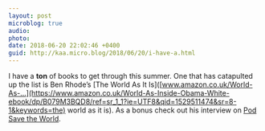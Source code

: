 ```yaml
---
layout: post
microblog: true
audio: 
photo: 
date: 2018-06-20 22:02:46 +0400
guid: http://kaa.micro.blog/2018/06/20/i-have-a.html
---
```

I have a **ton** of books to get through this summer. One that has catapulted up the list is Ben Rhode’s [The World As It Is]([www.amazon.co.uk/World-As-...](https://www.amazon.co.uk/World-As-Inside-Obama-White-ebook/dp/B079M3BQD8/ref=sr_1_1?ie=UTF8&qid=1529511474&sr=8-1&keywords=the) world as it is). As a bonus check out his interview on [Pod Save the World](https://crooked.com/podcast/obamas-legacy-after-trump/).

